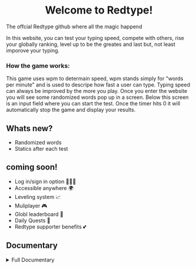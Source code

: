 <h1 align="center"> Welcome to Redtype! </h1>
The offcial Redtype github where all the magic happend

In this website, you can test your typing speed, compete with others, rise your globally ranking, level up to be the greates and last but, not least imporove your typing.

### How the game works:
This game uses wpm to determain speed, wpm stands simply for "words per minute" and is used to descripe
how fast a user can type. Typing speed can always be improved by the more you play. Once you enter the website you will
see some randomized words pop up in a screen. Below this screen is an input field where you can start the test. Once the
timer hits 0 it will automatically stop the game and display your results. 

## Whats new?
- Randomized words
- Statics after each test

## coming soon!
- Log in/sign in option 🙋🏻‍♀️
- Accessible anywhere 🌍
- Leveling system 📈
- Muliplayer 🎮
- Globl leaderboard 👑
- Daily Quests 📝
- Redtype supporter benefits 💕

## Documentary

<details>
  <summary> Full Documentary</summary>

# Project started at 10/14/2024


##  10/14/2024
  From the beginning of the projct I started by writing down some notes and making a kanban board of the plan. I later started by making a Redtype logo. I then decided to make a webside and fucused on the front part of the website, where I made the navbar and a few other components.
  ![Redtype before the start](https://github.com/user-attachments/assets/890bfceb-c3ae-4f18-9f88-fd6269d31428)

##  10/15/2024
  Made a figma template that displays my vision for the website. 
  ![Redtype](https://github.com/user-attachments/assets/3a9b9355-b2d1-4f70-b7e9-d387eb1a3076)

##  10/16/2024
  On this wednesday I created multiple samples of the redtype logo just in case it needed a change, then I started directly on the main process of making the game. I liked monkeytype's design and took inspiration to creat the main game in the middle of the screen (https://monkeytype.com). I decided to make the main colors grey and red since its a good match of contrast and its overall a unic design.
  ![Redtype start](https://github.com/user-attachments/assets/d81d16d6-b657-46a7-8ede-f561aa61eed4)
  

##  10/17/2024
  Today I learned using flask and connected it with the website, now I can use python, sql along with HTML, CSS and javascript. I also coded inn some basic python that makes randome words pop up on the screen. This also automaticly regenerate each time you refresh the website. The python script was simply done by using the randit command that can select one from a list of words. The hard part was to connect CSS, javascript and the images with python. HTML is no longer the main boss that decides the connections.
  ![word spawn on screen](https://github.com/user-attachments/assets/058379fc-2bc6-4714-8e34-663c25d83152)

##  10/19/2024
  Using javascript today I made the user able to type the words that appeared on the screen. I expected this to be a extreme task, but it actully wasn't so advanced. All I had to do was make the javascript able to catch the user input and then check if the input matches with the displayed word. I used internett and ai tools like chatGPT since I didn't know how to make this happen at a instant. ChatGPT explaind very well to me and I now know how to use the DOM in javascript.
  ![word spawn](https://github.com/user-attachments/assets/85b5327b-8c80-4a7b-a77b-4fa64aeff734)


##  10/20/2024
  The website now has a word and character counter. Adding the word counter wasn't tough, all the javascript had to do was add one on the counter each time the word user entered was correct. the character counter on the other hand was a bit hard to solve, but it turns out that I just needed the user inputs lenght after each correct word. Also connected it with HTML so it displays these stats during the test.
  ![charcters](https://github.com/user-attachments/assets/9ff9e889-af1d-4b16-b045-fcfbadb4e1fc)

##  10/21/2024
  Today I made the total stats appear on a display screen after each attampt. This screen is avaliale as soon as the timer of the test runs out. It diaplys all the information and it also tells the user their WPN (words per minute). The WPM formula is pretty straight forward, its caracters divided by 5 and then divied that by the time usage in minutes. I still need to make the frontend version for this display, but atleast the backend part works so far
![stats display after each test](https://github.com/user-attachments/assets/e9afa285-681e-4fdd-af95-eed848143658)

##  10/23/2024
  On this day I decided to take a break from the backend coding part and fucused more on the frontend part. I designed serveral things all around the websided, but kept it mostly on the display menu. It now has a better view by blurring the backround, adding an     
aditional hover effect and loads in with a 0.5 cooldown to smooth it in. 
![fixed the stat display](https://github.com/user-attachments/assets/b1f6ce84-3ac1-43ef-9d3d-e7ee1fab865b)
</details>
